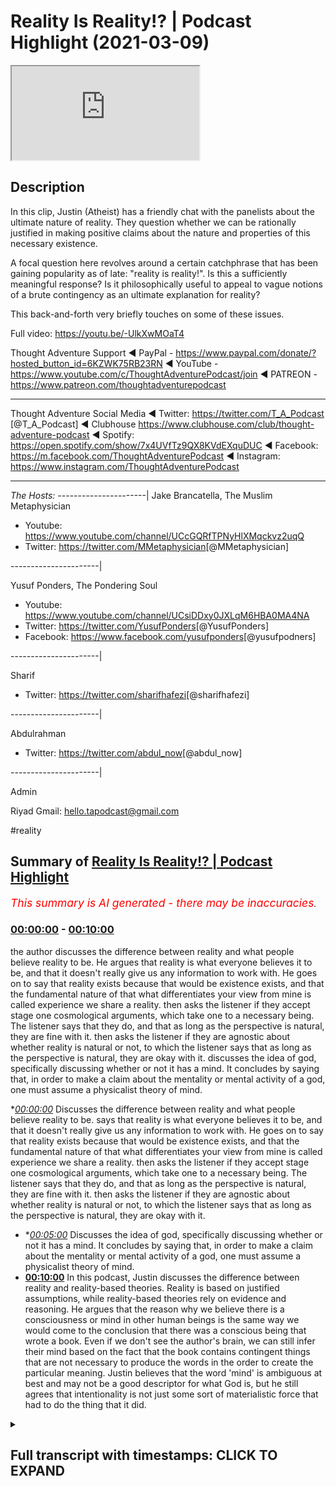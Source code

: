 # Reality Is Reality!? | Podcast Highlight (2021-03-09)

<iframe loading='lazy' src='https://www.youtube.com/embed/KRuUq0dCrmA'></iframe>

## Description

In this clip, Justin (Atheist) has a friendly chat with the panelists about the ultimate nature of reality. They question whether we can be rationally justified in making positive claims about the nature and properties of this necessary existence.

A focal question here revolves around a certain catchphrase that has been gaining popularity as of late: "reality is reality!". Is this a sufficiently meaningful response? Is it philosophically useful to appeal to vague notions of a brute contingency as an ultimate explanation for reality?

This back-and-forth very  briefly touches on some of these issues.

Full video: https://youtu.be/-UlkXwMOaT4 

Thought Adventure Support
◄ PayPal - https://www.paypal.com/donate/?hosted_button_id=6KZWK75RB23RN 
◄ YouTube - https://www.youtube.com/c/ThoughtAdventurePodcast/join
◄ PATREON - https://www.patreon.com/thoughtadventurepodcast
____________________________________________________________________

Thought Adventure Social Media
◄ Twitter: https://twitter.com/T_A_Podcast​​ [@T_A_Podcast]
◄ Clubhouse https://www.clubhouse.com/club/thought-adventure-podcast
◄ Spotify: https://open.spotify.com/show/7x4UVfTz9QX8KVdEXquDUC
◄ Facebook: https://m.facebook.com/ThoughtAdventurePodcast
◄ Instagram: https://www.instagram.com/ThoughtAdventurePodcast​

----------------------------------------------------------------

*The Hosts:*
----------------------|
Jake Brancatella, The Muslim Metaphysician

- Youtube: https://www.youtube.com/channel/UCcGQRfTPNyHlXMqckvz2uqQ
- Twitter:  https://twitter.com/MMetaphysician​​ [@MMetaphysician]

----------------------|

Yusuf Ponders, The Pondering Soul

- Youtube: https://www.youtube.com/channel/UCsiDDxy0JXLqM6HBA0MA4NA
- Twitter: https://twitter.com/YusufPonders​​ [@YusufPonders]
- Facebook: https://www.facebook.com/yusufponders​ [@yusufpodners]

----------------------|

Sharif

- Twitter: https://twitter.com/sharifhafezi​​ [@sharifhafezi]

----------------------|

Abdulrahman

- Twitter: https://twitter.com/abdul_now​ [@abdul_now]

----------------------|

Admin

Riyad 
Gmail: hello.tapodcast@gmail.com


#reality

## Summary of [Reality Is Reality!? | Podcast Highlight](https://www.youtube.com/watch?v=KRuUq0dCrmA)


*<span style="color:red; font-size:125%">This summary is AI generated - there may be inaccuracies</span>. [](/)*

### [00:00:00](https://www.youtube.com/watch?v=KRuUq0dCrmA&t=0) - [00:10:00](https://www.youtube.com/watch?v=KRuUq0dCrmA&t=600)

 the author discusses the difference between reality and what people believe reality to be. He argues that reality is what everyone believes it to be, and that it doesn't really give us any information to work with. He goes on to say that reality exists because that would be existence exists, and that the fundamental nature of that what differentiates your view from mine is called experience we share a reality. then asks the listener if they accept stage one cosmological arguments, which take one to a necessary being. The listener says that they do, and that as long as the perspective is natural, they are fine with it. then asks the listener if they are agnostic about whether reality is natural or not, to which the listener says that as long as the perspective is natural, they are okay with it.
 discusses the idea of god, specifically discussing whether or not it has a mind. It concludes by saying that, in order to make a claim about the mentality or mental activity of a god, one must assume a physicalist theory of mind.

**[00:00:00](https://www.youtube.com/watch?v=KRuUq0dCrmA&t=0)* Discusses the difference between reality and what people believe reality to be. says that reality is what everyone believes it to be, and that it doesn't really give us any information to work with. He goes on to say that reality exists because that would be existence exists, and that the fundamental nature of that what differentiates your view from mine is called experience we share a reality. then asks the listener if they accept stage one cosmological arguments, which take one to a necessary being. The listener says that they do, and that as long as the perspective is natural, they are fine with it. then asks the listener if they are agnostic about whether reality is natural or not, to which the listener says that as long as the perspective is natural, they are okay with it.
* **[00:05:00](https://www.youtube.com/watch?v=KRuUq0dCrmA&t=300)* Discusses the idea of god, specifically discussing whether or not it has a mind. It concludes by saying that, in order to make a claim about the mentality or mental activity of a god, one must assume a physicalist theory of mind.
* **[00:10:00](https://www.youtube.com/watch?v=KRuUq0dCrmA&t=600)** In this podcast, Justin discusses the difference between reality and reality-based theories. Reality is based on justified assumptions, while reality-based theories rely on evidence and reasoning. He argues that the reason why we believe there is a consciousness or mind in other human beings is the same way we would come to the conclusion that there was a conscious being that wrote a book. Even if we don't see the author's brain, we can still infer their mind based on the fact that the book contains contingent things that are not necessary to produce the words in the order to create the particular meaning. Justin believes that the word 'mind' is ambiguous at best and may not be a good descriptor for what God is, but he still agrees that intentionality is not just some sort of materialistic force that had to do the thing that it did.

<details><summary><h2>Full transcript with timestamps: CLICK TO EXPAND</h2></summary>

[0:00:10](https://youtu.be/KRuUq0dCrmA?t=10) i guess the point is justin the theist  
[0:00:12](https://youtu.be/KRuUq0dCrmA?t=12) believes in a reality  
[0:00:13](https://youtu.be/KRuUq0dCrmA?t=13) you believe in a reality too so the  
[0:00:15](https://youtu.be/KRuUq0dCrmA?t=15) label reality is quite meaningless i  
[0:00:17](https://youtu.be/KRuUq0dCrmA?t=17) mean  
[0:00:17](https://youtu.be/KRuUq0dCrmA?t=17) we're talking about what the nature of  
[0:00:18](https://youtu.be/KRuUq0dCrmA?t=18) reality is if you're saying reality is  
[0:00:21](https://youtu.be/KRuUq0dCrmA?t=21) what  
[0:00:21](https://youtu.be/KRuUq0dCrmA?t=21) while we agree well we can get very  
[0:00:24](https://youtu.be/KRuUq0dCrmA?t=24) conversation about what what makes god  
[0:00:28](https://youtu.be/KRuUq0dCrmA?t=28) like what what are the  
[0:00:29](https://youtu.be/KRuUq0dCrmA?t=29) compartmentalization like what are  
[0:00:31](https://youtu.be/KRuUq0dCrmA?t=31) what contains what god is  
[0:00:35](https://youtu.be/KRuUq0dCrmA?t=35) well it contains what your reality is  
[0:00:37](https://youtu.be/KRuUq0dCrmA?t=37) like we can't break this down anymore  
[0:00:39](https://youtu.be/KRuUq0dCrmA?t=39) we're already at the most fundamental  
[0:00:40](https://youtu.be/KRuUq0dCrmA?t=40) level  
[0:00:41](https://youtu.be/KRuUq0dCrmA?t=41) so it would be irrelevant for me to keep  
[0:00:43](https://youtu.be/KRuUq0dCrmA?t=43) asking you questions about what makes up  
[0:00:45](https://youtu.be/KRuUq0dCrmA?t=45) that or  
[0:00:45](https://youtu.be/KRuUq0dCrmA?t=45) what makes up that so that's what i'm  
[0:00:48](https://youtu.be/KRuUq0dCrmA?t=48) saying with reality there is no more  
[0:00:50](https://youtu.be/KRuUq0dCrmA?t=50) breaking it down that is it  
[0:00:52](https://youtu.be/KRuUq0dCrmA?t=52) are you are you like are you saying that  
[0:00:54](https://youtu.be/KRuUq0dCrmA?t=54) you're agnostic about what reality is it  
[0:00:56](https://youtu.be/KRuUq0dCrmA?t=56) could be god it could be otherwise in  
[0:00:58](https://youtu.be/KRuUq0dCrmA?t=58) that reality it could be totally wrong  
[0:01:00](https://youtu.be/KRuUq0dCrmA?t=60) you guys could be right no but it's not  
[0:01:02](https://youtu.be/KRuUq0dCrmA?t=62) that you're right or wrong you're it's  
[0:01:03](https://youtu.be/KRuUq0dCrmA?t=63) that you're not really making a positive  
[0:01:05](https://youtu.be/KRuUq0dCrmA?t=65) claim because the word reality  
[0:01:06](https://youtu.be/KRuUq0dCrmA?t=66) isn't really useful as and it doesn't  
[0:01:09](https://youtu.be/KRuUq0dCrmA?t=69) really give us any information to work  
[0:01:11](https://youtu.be/KRuUq0dCrmA?t=71) with  
[0:01:12](https://youtu.be/KRuUq0dCrmA?t=72) it's reality everybody believes reality  
[0:01:14](https://youtu.be/KRuUq0dCrmA?t=74) exists but what  
[0:01:16](https://youtu.be/KRuUq0dCrmA?t=76) what's the nature of the reality you're  
[0:01:17](https://youtu.be/KRuUq0dCrmA?t=77) talking about i don't even get the  
[0:01:19](https://youtu.be/KRuUq0dCrmA?t=79) question  
[0:01:20](https://youtu.be/KRuUq0dCrmA?t=80) reality exists because that would be  
[0:01:22](https://youtu.be/KRuUq0dCrmA?t=82) existence exists  
[0:01:23](https://youtu.be/KRuUq0dCrmA?t=83) okay fine so there is existence and we  
[0:01:25](https://youtu.be/KRuUq0dCrmA?t=85) agree but what we're talking about is  
[0:01:27](https://youtu.be/KRuUq0dCrmA?t=87) the fundamental nature of that what  
[0:01:29](https://youtu.be/KRuUq0dCrmA?t=89) differentiates your view  
[0:01:31](https://youtu.be/KRuUq0dCrmA?t=91) from mine that's called experience we  
[0:01:34](https://youtu.be/KRuUq0dCrmA?t=94) share a reality we have different  
[0:01:35](https://youtu.be/KRuUq0dCrmA?t=95) experiences  
[0:01:36](https://youtu.be/KRuUq0dCrmA?t=96) no he's asking what's the ontological  
[0:01:38](https://youtu.be/KRuUq0dCrmA?t=98) difference  
[0:01:39](https://youtu.be/KRuUq0dCrmA?t=99) yeah what you're describing so what  
[0:01:42](https://youtu.be/KRuUq0dCrmA?t=102) you're describing that's different  
[0:01:45](https://youtu.be/KRuUq0dCrmA?t=105) it seems like you're saying you're it  
[0:01:46](https://youtu.be/KRuUq0dCrmA?t=106) seems like you're giving an ultimate  
[0:01:48](https://youtu.be/KRuUq0dCrmA?t=108) ultimate account i know you're not being  
[0:01:50](https://youtu.be/KRuUq0dCrmA?t=110) detailed about it but you're saying just  
[0:01:52](https://youtu.be/KRuUq0dCrmA?t=112) the ultimate uh explanation for what  
[0:01:55](https://youtu.be/KRuUq0dCrmA?t=115) exists or for contingent  
[0:01:57](https://youtu.be/KRuUq0dCrmA?t=117) reality is reality and i think  
[0:02:00](https://youtu.be/KRuUq0dCrmA?t=120) being charitable uh to you and sure i  
[0:02:03](https://youtu.be/KRuUq0dCrmA?t=123) would interpret that as like you're  
[0:02:04](https://youtu.be/KRuUq0dCrmA?t=124) saying there is a fundamental layer of  
[0:02:07](https://youtu.be/KRuUq0dCrmA?t=127) reality that  
[0:02:08](https://youtu.be/KRuUq0dCrmA?t=128) accounts for reality uh  
[0:02:11](https://youtu.be/KRuUq0dCrmA?t=131) i think i mean that would be a better  
[0:02:12](https://youtu.be/KRuUq0dCrmA?t=132) interpretation reality is reality though  
[0:02:16](https://youtu.be/KRuUq0dCrmA?t=136) but that's the point that's that's  
[0:02:17](https://youtu.be/KRuUq0dCrmA?t=137) exactly why the word reality isn't very  
[0:02:19](https://youtu.be/KRuUq0dCrmA?t=139) useful here i don't know what you mean  
[0:02:20](https://youtu.be/KRuUq0dCrmA?t=140) by it  
[0:02:21](https://youtu.be/KRuUq0dCrmA?t=141) do you just mean like the the material  
[0:02:24](https://youtu.be/KRuUq0dCrmA?t=144) world  
[0:02:25](https://youtu.be/KRuUq0dCrmA?t=145) no the material world is what's  
[0:02:27](https://youtu.be/KRuUq0dCrmA?t=147) contained within reality  
[0:02:29](https://youtu.be/KRuUq0dCrmA?t=149) like for example if we were to talk  
[0:02:30](https://youtu.be/KRuUq0dCrmA?t=150) about the universe well every  
[0:02:32](https://youtu.be/KRuUq0dCrmA?t=152) most people believe and i disagree with  
[0:02:34](https://youtu.be/KRuUq0dCrmA?t=154) it that everything is the universe  
[0:02:36](https://youtu.be/KRuUq0dCrmA?t=156) that this table is part of the universe  
[0:02:39](https://youtu.be/KRuUq0dCrmA?t=159) i would disagree  
[0:02:40](https://youtu.be/KRuUq0dCrmA?t=160) this table that the phone's sitting on  
[0:02:43](https://youtu.be/KRuUq0dCrmA?t=163) is  
[0:02:44](https://youtu.be/KRuUq0dCrmA?t=164) a containment of the universe the  
[0:02:46](https://youtu.be/KRuUq0dCrmA?t=166) universe  
[0:02:47](https://youtu.be/KRuUq0dCrmA?t=167) if i was to walk into a room and go to a  
[0:02:49](https://youtu.be/KRuUq0dCrmA?t=169) bookshelf  
[0:02:50](https://youtu.be/KRuUq0dCrmA?t=170) and pick up a book i'm not going to say  
[0:02:52](https://youtu.be/KRuUq0dCrmA?t=172) that i'm going to read the room  
[0:02:53](https://youtu.be/KRuUq0dCrmA?t=173) i'm going to say i'm going to read the  
[0:02:54](https://youtu.be/KRuUq0dCrmA?t=174) book because the book was not part of  
[0:02:56](https://youtu.be/KRuUq0dCrmA?t=176) the room  
[0:02:57](https://youtu.be/KRuUq0dCrmA?t=177) the book and the table are both within  
[0:03:00](https://youtu.be/KRuUq0dCrmA?t=180) the universe or within the room  
[0:03:02](https://youtu.be/KRuUq0dCrmA?t=182) and the universe is within reality  
[0:03:06](https://youtu.be/KRuUq0dCrmA?t=186) yeah now now i know what the room is but  
[0:03:08](https://youtu.be/KRuUq0dCrmA?t=188) what's reality  
[0:03:11](https://youtu.be/KRuUq0dCrmA?t=191) existence so do but then that's because  
[0:03:14](https://youtu.be/KRuUq0dCrmA?t=194) reality is sort of synonymous with  
[0:03:16](https://youtu.be/KRuUq0dCrmA?t=196) existence so then this becomes a  
[0:03:18](https://youtu.be/KRuUq0dCrmA?t=198) tautology again i i just don't get it  
[0:03:20](https://youtu.be/KRuUq0dCrmA?t=200) yeah because you can't break it down  
[0:03:22](https://youtu.be/KRuUq0dCrmA?t=202) anymore and that's what i've said  
[0:03:23](https://youtu.be/KRuUq0dCrmA?t=203) multiple times and we're still here  
[0:03:24](https://youtu.be/KRuUq0dCrmA?t=204) trying to break it down  
[0:03:26](https://youtu.be/KRuUq0dCrmA?t=206) i don't know but the point is you  
[0:03:27](https://youtu.be/KRuUq0dCrmA?t=207) haven't given any kind of useful  
[0:03:29](https://youtu.be/KRuUq0dCrmA?t=209) information  
[0:03:30](https://youtu.be/KRuUq0dCrmA?t=210) to break down you're just you're just  
[0:03:32](https://youtu.be/KRuUq0dCrmA?t=212) saying is it space and time  
[0:03:34](https://youtu.be/KRuUq0dCrmA?t=214) do you mean no no no space space time  
[0:03:37](https://youtu.be/KRuUq0dCrmA?t=217) and matter  
[0:03:38](https://youtu.be/KRuUq0dCrmA?t=218) and experience derives from reality  
[0:03:40](https://youtu.be/KRuUq0dCrmA?t=220) which is the uncaused cause the very  
[0:03:42](https://youtu.be/KRuUq0dCrmA?t=222) fundamental  
[0:03:43](https://youtu.be/KRuUq0dCrmA?t=223) the fundamental thing the causal  
[0:03:45](https://youtu.be/KRuUq0dCrmA?t=225) principle is reality  
[0:03:46](https://youtu.be/KRuUq0dCrmA?t=226) okay perfect so you agree in a necessary  
[0:03:48](https://youtu.be/KRuUq0dCrmA?t=228) foundation of reality so  
[0:03:50](https://youtu.be/KRuUq0dCrmA?t=230) let's just cut to the chase you accept  
[0:03:53](https://youtu.be/KRuUq0dCrmA?t=233) stage one cosmological arguments there  
[0:03:55](https://youtu.be/KRuUq0dCrmA?t=235) is a necessary foundation of reality  
[0:03:58](https://youtu.be/KRuUq0dCrmA?t=238) now can we ask any questions about that  
[0:04:01](https://youtu.be/KRuUq0dCrmA?t=241) nature or are you are you are you saying  
[0:04:03](https://youtu.be/KRuUq0dCrmA?t=243) there is a  
[0:04:04](https://youtu.be/KRuUq0dCrmA?t=244) fundamental nature of reality but i  
[0:04:06](https://youtu.be/KRuUq0dCrmA?t=246) can't say anything about it i just don't  
[0:04:08](https://youtu.be/KRuUq0dCrmA?t=248) know what it is  
[0:04:08](https://youtu.be/KRuUq0dCrmA?t=248) well i i i'm not you said before okay so  
[0:04:11](https://youtu.be/KRuUq0dCrmA?t=251) we've already accepted the  
[0:04:13](https://youtu.be/KRuUq0dCrmA?t=253) the kalam is that what you said stage  
[0:04:16](https://youtu.be/KRuUq0dCrmA?t=256) one which is basically takes you  
[0:04:18](https://youtu.be/KRuUq0dCrmA?t=258) to a necessary being basically necessary  
[0:04:20](https://youtu.be/KRuUq0dCrmA?t=260) existence doesn't have to be god  
[0:04:22](https://youtu.be/KRuUq0dCrmA?t=262) stage two stage two of these arguments  
[0:04:25](https://youtu.be/KRuUq0dCrmA?t=265) is when we ask  
[0:04:26](https://youtu.be/KRuUq0dCrmA?t=266) further questions and try to identify  
[0:04:28](https://youtu.be/KRuUq0dCrmA?t=268) whether it's god or not but  
[0:04:30](https://youtu.be/KRuUq0dCrmA?t=270) so you accept stage one cosmological  
[0:04:31](https://youtu.be/KRuUq0dCrmA?t=271) arguments and  
[0:04:33](https://youtu.be/KRuUq0dCrmA?t=273) you're saying there is a fundamental  
[0:04:34](https://youtu.be/KRuUq0dCrmA?t=274) nature now i think the next question  
[0:04:35](https://youtu.be/KRuUq0dCrmA?t=275) would be can we say  
[0:04:37](https://youtu.be/KRuUq0dCrmA?t=277) anything about that fundamental nature  
[0:04:38](https://youtu.be/KRuUq0dCrmA?t=278) of reality is it natural  
[0:04:41](https://youtu.be/KRuUq0dCrmA?t=281) you don't think so you're so are you are  
[0:04:43](https://youtu.be/KRuUq0dCrmA?t=283) you are you agnostic about it in the  
[0:04:45](https://youtu.be/KRuUq0dCrmA?t=285) sense that it could  
[0:04:46](https://youtu.be/KRuUq0dCrmA?t=286) literally be god or something natural or  
[0:04:49](https://youtu.be/KRuUq0dCrmA?t=289) just literally anything um yes  
[0:04:52](https://youtu.be/KRuUq0dCrmA?t=292) as long as as long as the perspective  
[0:05:02](https://youtu.be/KRuUq0dCrmA?t=302) certain things about it yeah because  
[0:05:04](https://youtu.be/KRuUq0dCrmA?t=304) because sharif is asking him whether it  
[0:05:06](https://youtu.be/KRuUq0dCrmA?t=306) could be a trinity and he said no so i  
[0:05:08](https://youtu.be/KRuUq0dCrmA?t=308) guess you can say certain things about  
[0:05:09](https://youtu.be/KRuUq0dCrmA?t=309) it  
[0:05:10](https://youtu.be/KRuUq0dCrmA?t=310) i mean even in the negative sense in the  
[0:05:12](https://youtu.be/KRuUq0dCrmA?t=312) negative yeah in a positive sense you  
[0:05:14](https://youtu.be/KRuUq0dCrmA?t=314) could say that yeah in the negative  
[0:05:16](https://youtu.be/KRuUq0dCrmA?t=316) sense you could say it couldn't be this  
[0:05:17](https://youtu.be/KRuUq0dCrmA?t=317) because of this reason you can rule  
[0:05:19](https://youtu.be/KRuUq0dCrmA?t=319) things out polytheism yeah you can rule  
[0:05:21](https://youtu.be/KRuUq0dCrmA?t=321) any polytheistic  
[0:05:23](https://youtu.be/KRuUq0dCrmA?t=323) or tri-theistic or trinitarian view  
[0:05:26](https://youtu.be/KRuUq0dCrmA?t=326) of a god you can rule those out right  
[0:05:28](https://youtu.be/KRuUq0dCrmA?t=328) out of the way  
[0:05:32](https://youtu.be/KRuUq0dCrmA?t=332) well let me give you a positive claim  
[0:05:33](https://youtu.be/KRuUq0dCrmA?t=333) that you would agree with  
[0:05:35](https://youtu.be/KRuUq0dCrmA?t=335) it is  
[0:05:38](https://youtu.be/KRuUq0dCrmA?t=338) it has causal power that's a positive  
[0:05:40](https://youtu.be/KRuUq0dCrmA?t=340) claim would you agree that it has causal  
[0:05:42](https://youtu.be/KRuUq0dCrmA?t=342) power  
[0:05:42](https://youtu.be/KRuUq0dCrmA?t=342) it has causal power the ability  
[0:05:46](https://youtu.be/KRuUq0dCrmA?t=346) or at least not power to sustain the  
[0:05:48](https://youtu.be/KRuUq0dCrmA?t=348) world because it is the foundation  
[0:05:50](https://youtu.be/KRuUq0dCrmA?t=350) yes yes yes yes that is we can say some  
[0:05:53](https://youtu.be/KRuUq0dCrmA?t=353) things right so it  
[0:05:54](https://youtu.be/KRuUq0dCrmA?t=354) has causal power it has it's source of  
[0:05:57](https://youtu.be/KRuUq0dCrmA?t=357) power  
[0:05:59](https://youtu.be/KRuUq0dCrmA?t=359) right so we can make some positive  
[0:06:01](https://youtu.be/KRuUq0dCrmA?t=361) claims about it now i think  
[0:06:03](https://youtu.be/KRuUq0dCrmA?t=363) the fundamental question here will be  
[0:06:06](https://youtu.be/KRuUq0dCrmA?t=366) how far can we go not far enough to say  
[0:06:10](https://youtu.be/KRuUq0dCrmA?t=370) that there's a  
[0:06:11](https://youtu.be/KRuUq0dCrmA?t=371) mind that exists outside of a physical  
[0:06:13](https://youtu.be/KRuUq0dCrmA?t=373) brain how far  
[0:06:15](https://youtu.be/KRuUq0dCrmA?t=375) how far do you need to go to say that  
[0:06:17](https://youtu.be/KRuUq0dCrmA?t=377) there are other minds i know you don't  
[0:06:19](https://youtu.be/KRuUq0dCrmA?t=379) like this question but  
[0:06:20](https://youtu.be/KRuUq0dCrmA?t=380) because um there are other minds i  
[0:06:22](https://youtu.be/KRuUq0dCrmA?t=382) thought we were talking about god  
[0:06:24](https://youtu.be/KRuUq0dCrmA?t=384) no because the question is related  
[0:06:26](https://youtu.be/KRuUq0dCrmA?t=386) you're saying you can't make a claim  
[0:06:28](https://youtu.be/KRuUq0dCrmA?t=388) about it that it has  
[0:06:29](https://youtu.be/KRuUq0dCrmA?t=389) a mind because for some reason we  
[0:06:32](https://youtu.be/KRuUq0dCrmA?t=392) couldn't possibly investigate that  
[0:06:34](https://youtu.be/KRuUq0dCrmA?t=394) but by that same logic you couldn't  
[0:06:36](https://youtu.be/KRuUq0dCrmA?t=396) investigate whether i had a mind  
[0:06:38](https://youtu.be/KRuUq0dCrmA?t=398) but yeah but now we're shifting the goal  
[0:06:39](https://youtu.be/KRuUq0dCrmA?t=399) post now i'm talking about something  
[0:06:41](https://youtu.be/KRuUq0dCrmA?t=401) else  
[0:06:41](https://youtu.be/KRuUq0dCrmA?t=401) no i'm just i'm just it's the stage so  
[0:06:44](https://youtu.be/KRuUq0dCrmA?t=404) if you you can  
[0:06:45](https://youtu.be/KRuUq0dCrmA?t=405) for example if it's possible to  
[0:06:47](https://youtu.be/KRuUq0dCrmA?t=407) acknowledge the existence of other minds  
[0:06:49](https://youtu.be/KRuUq0dCrmA?t=409) i i'm a mind then yeah that's the  
[0:06:52](https://youtu.be/KRuUq0dCrmA?t=412) necessary step in order to be able to  
[0:06:54](https://youtu.be/KRuUq0dCrmA?t=414) even say  
[0:06:55](https://youtu.be/KRuUq0dCrmA?t=415) that there's this ultimate mind do you  
[0:06:57](https://youtu.be/KRuUq0dCrmA?t=417) do you have a  
[0:06:58](https://youtu.be/KRuUq0dCrmA?t=418) guess what i'm asking justin just just  
[0:06:59](https://youtu.be/KRuUq0dCrmA?t=419) to clarify just to clarify what i'm  
[0:07:01](https://youtu.be/KRuUq0dCrmA?t=421) asking basically is  
[0:07:02](https://youtu.be/KRuUq0dCrmA?t=422) what is it about this fundamental layer  
[0:07:05](https://youtu.be/KRuUq0dCrmA?t=425) of reality  
[0:07:07](https://youtu.be/KRuUq0dCrmA?t=427) that uh is so different about  
[0:07:10](https://youtu.be/KRuUq0dCrmA?t=430) uh that is so different in the sense  
[0:07:13](https://youtu.be/KRuUq0dCrmA?t=433) that we couldn't possibly  
[0:07:15](https://youtu.be/KRuUq0dCrmA?t=435) attribute a mind to it while you could  
[0:07:17](https://youtu.be/KRuUq0dCrmA?t=437) attribute a mind to me it's the brain  
[0:07:19](https://youtu.be/KRuUq0dCrmA?t=439) yes you have a physical brain we have  
[0:07:22](https://youtu.be/KRuUq0dCrmA?t=442) never ever demonstrated a mind existing  
[0:07:24](https://youtu.be/KRuUq0dCrmA?t=444) outside of a physical brain  
[0:07:26](https://youtu.be/KRuUq0dCrmA?t=446) of some sort justice  
[0:07:29](https://youtu.be/KRuUq0dCrmA?t=449) justin did you come to the conclusion  
[0:07:30](https://youtu.be/KRuUq0dCrmA?t=450) that abdulrahman is a physical brain and  
[0:07:32](https://youtu.be/KRuUq0dCrmA?t=452) therefore a mind because you saw his  
[0:07:33](https://youtu.be/KRuUq0dCrmA?t=453) brain  
[0:07:34](https://youtu.be/KRuUq0dCrmA?t=454) i'm agnostic on that  
[0:07:37](https://youtu.be/KRuUq0dCrmA?t=457) but you have to assume a physicalist  
[0:07:40](https://youtu.be/KRuUq0dCrmA?t=460) theory of mind in order  
[0:07:41](https://youtu.be/KRuUq0dCrmA?t=461) to actually definitively make the claim  
[0:07:43](https://youtu.be/KRuUq0dCrmA?t=463) that something with the mind has to have  
[0:07:45](https://youtu.be/KRuUq0dCrmA?t=465) a brain i mean no but i'm not  
[0:07:48](https://youtu.be/KRuUq0dCrmA?t=468) so so i'm not making a positive claim in  
[0:07:51](https://youtu.be/KRuUq0dCrmA?t=471) the sense that that is true i'm saying  
[0:07:52](https://youtu.be/KRuUq0dCrmA?t=472) that using induction  
[0:07:54](https://youtu.be/KRuUq0dCrmA?t=474) all that we've ever been able to do is  
[0:07:56](https://youtu.be/KRuUq0dCrmA?t=476) see that  
[0:07:57](https://youtu.be/KRuUq0dCrmA?t=477) minds exist within physical brains at  
[0:07:59](https://youtu.be/KRuUq0dCrmA?t=479) the intelligence level that we're  
[0:08:00](https://youtu.be/KRuUq0dCrmA?t=480) speaking of right now  
[0:08:01](https://youtu.be/KRuUq0dCrmA?t=481) we could say plants you know there's  
[0:08:03](https://youtu.be/KRuUq0dCrmA?t=483) certain trees that stop growing acorns  
[0:08:05](https://youtu.be/KRuUq0dCrmA?t=485) when they have an infestation of  
[0:08:06](https://youtu.be/KRuUq0dCrmA?t=486) squirrels to get the squirrels to go  
[0:08:08](https://youtu.be/KRuUq0dCrmA?t=488) away  
[0:08:08](https://youtu.be/KRuUq0dCrmA?t=488) they move to other trees and then they  
[0:08:10](https://youtu.be/KRuUq0dCrmA?t=490) start growing stuff again they don't  
[0:08:11](https://youtu.be/KRuUq0dCrmA?t=491) have a physical  
[0:08:12](https://youtu.be/KRuUq0dCrmA?t=492) brain but when we're talking about an  
[0:08:14](https://youtu.be/KRuUq0dCrmA?t=494) intelligence of some sort like  
[0:08:16](https://youtu.be/KRuUq0dCrmA?t=496) like we have or something that would be  
[0:08:17](https://youtu.be/KRuUq0dCrmA?t=497) more intelligent than us  
[0:08:19](https://youtu.be/KRuUq0dCrmA?t=499) as an i.e a god i've never seen a brain  
[0:08:23](https://youtu.be/KRuUq0dCrmA?t=503) out or a mind outside of a physical  
[0:08:25](https://youtu.be/KRuUq0dCrmA?t=505) brain no i'm  
[0:08:26](https://youtu.be/KRuUq0dCrmA?t=506) see i'm not trying to argue like about  
[0:08:28](https://youtu.be/KRuUq0dCrmA?t=508) like the philosophy of mind with you and  
[0:08:30](https://youtu.be/KRuUq0dCrmA?t=510) how we come to these conclusions i'm  
[0:08:31](https://youtu.be/KRuUq0dCrmA?t=511) trying to say in order to  
[0:08:32](https://youtu.be/KRuUq0dCrmA?t=512) to to say what you're saying you have to  
[0:08:35](https://youtu.be/KRuUq0dCrmA?t=515) assume  
[0:08:36](https://youtu.be/KRuUq0dCrmA?t=516) i okay not assume in the sense that you  
[0:08:38](https://youtu.be/KRuUq0dCrmA?t=518) don't have reasons for it but you have  
[0:08:39](https://youtu.be/KRuUq0dCrmA?t=519) to  
[0:08:40](https://youtu.be/KRuUq0dCrmA?t=520) bring to the table a physicalist  
[0:08:42](https://youtu.be/KRuUq0dCrmA?t=522) reductionist theory of mind  
[0:08:44](https://youtu.be/KRuUq0dCrmA?t=524) that you know says that only things with  
[0:08:48](https://youtu.be/KRuUq0dCrmA?t=528) brains can have  
[0:08:49](https://youtu.be/KRuUq0dCrmA?t=529) minds right that's your line of  
[0:08:51](https://youtu.be/KRuUq0dCrmA?t=531) reasoning  
[0:08:52](https://youtu.be/KRuUq0dCrmA?t=532) which is the reason you're saying we  
[0:08:54](https://youtu.be/KRuUq0dCrmA?t=534) can't say anything  
[0:08:55](https://youtu.be/KRuUq0dCrmA?t=535) with regard to the mentality or the  
[0:08:58](https://youtu.be/KRuUq0dCrmA?t=538) mental activity of  
[0:09:00](https://youtu.be/KRuUq0dCrmA?t=540) the fundamental nature of reality but if  
[0:09:02](https://youtu.be/KRuUq0dCrmA?t=542) i have a different  
[0:09:03](https://youtu.be/KRuUq0dCrmA?t=543) understanding or if i come from with  
[0:09:05](https://youtu.be/KRuUq0dCrmA?t=545) from from a different  
[0:09:07](https://youtu.be/KRuUq0dCrmA?t=547) philosophy of mind then  
[0:09:10](https://youtu.be/KRuUq0dCrmA?t=550) maybe i could say something else maybe  
[0:09:12](https://youtu.be/KRuUq0dCrmA?t=552) based on the criteria that i put  
[0:09:14](https://youtu.be/KRuUq0dCrmA?t=554) for what counts for something that has  
[0:09:16](https://youtu.be/KRuUq0dCrmA?t=556) mental activity  
[0:09:17](https://youtu.be/KRuUq0dCrmA?t=557) is very different from your physicalist  
[0:09:19](https://youtu.be/KRuUq0dCrmA?t=559) account and on that basis i can make a  
[0:09:21](https://youtu.be/KRuUq0dCrmA?t=561) claim  
[0:09:22](https://youtu.be/KRuUq0dCrmA?t=562) about the fundamental age of reality  
[0:09:24](https://youtu.be/KRuUq0dCrmA?t=564) maybe sure but how much more baggage  
[0:09:26](https://youtu.be/KRuUq0dCrmA?t=566) does your view  
[0:09:27](https://youtu.be/KRuUq0dCrmA?t=567) come compared to mine um but with that  
[0:09:31](https://youtu.be/KRuUq0dCrmA?t=571) that's both bag and we both have baggage  
[0:09:32](https://youtu.be/KRuUq0dCrmA?t=572) you're coming with the physical  
[0:09:34](https://youtu.be/KRuUq0dCrmA?t=574) understanding  
[0:09:34](https://youtu.be/KRuUq0dCrmA?t=574) i'm coming with my question my question  
[0:09:36](https://youtu.be/KRuUq0dCrmA?t=576) wasn't does does our  
[0:09:38](https://youtu.be/KRuUq0dCrmA?t=578) claims have baggage i said how much more  
[0:09:40](https://youtu.be/KRuUq0dCrmA?t=580) baggage does yours come  
[0:09:42](https://youtu.be/KRuUq0dCrmA?t=582) so how are you defining baggage here how  
[0:09:44](https://youtu.be/KRuUq0dCrmA?t=584) are using baggage  
[0:09:45](https://youtu.be/KRuUq0dCrmA?t=585) extra extra presuppositions or extra  
[0:09:47](https://youtu.be/KRuUq0dCrmA?t=587) things that we need to investigate  
[0:09:49](https://youtu.be/KRuUq0dCrmA?t=589) oh yeah i wouldn't want any of those i  
[0:09:50](https://youtu.be/KRuUq0dCrmA?t=590) mean in the sense that i wouldn't want  
[0:09:52](https://youtu.be/KRuUq0dCrmA?t=592) any assumptions that couldn't possibly  
[0:09:54](https://youtu.be/KRuUq0dCrmA?t=594) be justified what i'm saying is  
[0:09:56](https://youtu.be/KRuUq0dCrmA?t=596) whatever claims i'm gonna make need to  
[0:09:57](https://youtu.be/KRuUq0dCrmA?t=597) be justifiable claims so i agree that we  
[0:09:59](https://youtu.be/KRuUq0dCrmA?t=599) shouldn't  
[0:10:00](https://youtu.be/KRuUq0dCrmA?t=600) come with baggage in the sense that we  
[0:10:02](https://youtu.be/KRuUq0dCrmA?t=602) bring forward  
[0:10:03](https://youtu.be/KRuUq0dCrmA?t=603) unjustified assumptions what i'm saying  
[0:10:05](https://youtu.be/KRuUq0dCrmA?t=605) is if i bring  
[0:10:07](https://youtu.be/KRuUq0dCrmA?t=607) if i have a justified philosophy of mind  
[0:10:10](https://youtu.be/KRuUq0dCrmA?t=610) that or theory of mind that allows for  
[0:10:13](https://youtu.be/KRuUq0dCrmA?t=613) me to  
[0:10:14](https://youtu.be/KRuUq0dCrmA?t=614) invest to attribute uh a  
[0:10:18](https://youtu.be/KRuUq0dCrmA?t=618) mental activity to something that you  
[0:10:20](https://youtu.be/KRuUq0dCrmA?t=620) couldn't possibly  
[0:10:22](https://youtu.be/KRuUq0dCrmA?t=622) uh uh say the same for  
[0:10:25](https://youtu.be/KRuUq0dCrmA?t=625) because of your physicalist  
[0:10:26](https://youtu.be/KRuUq0dCrmA?t=626) presupposition then then what i'm saying  
[0:10:28](https://youtu.be/KRuUq0dCrmA?t=628) is  
[0:10:29](https://youtu.be/KRuUq0dCrmA?t=629) right now we're coming from different  
[0:10:30](https://youtu.be/KRuUq0dCrmA?t=630) perspectives and i can say more things  
[0:10:33](https://youtu.be/KRuUq0dCrmA?t=633) about uh about the fundamental nature of  
[0:10:35](https://youtu.be/KRuUq0dCrmA?t=635) reality so what all hinges  
[0:10:37](https://youtu.be/KRuUq0dCrmA?t=637) on this debate about consciousness and  
[0:10:39](https://youtu.be/KRuUq0dCrmA?t=639) philosophy of mind  
[0:10:41](https://youtu.be/KRuUq0dCrmA?t=641) justin i think the issue that you're  
[0:10:43](https://youtu.be/KRuUq0dCrmA?t=643) doing is you're trying to say that  
[0:10:44](https://youtu.be/KRuUq0dCrmA?t=644) the reason why i know mind exists is  
[0:10:46](https://youtu.be/KRuUq0dCrmA?t=646) because i see a physical person  
[0:10:49](https://youtu.be/KRuUq0dCrmA?t=649) and what we're saying is something  
[0:10:50](https://youtu.be/KRuUq0dCrmA?t=650) slightly different we're saying the  
[0:10:51](https://youtu.be/KRuUq0dCrmA?t=651) reason why we believe there's a  
[0:10:52](https://youtu.be/KRuUq0dCrmA?t=652) conscious being  
[0:10:54](https://youtu.be/KRuUq0dCrmA?t=654) that's an essay foundation is the same  
[0:10:57](https://youtu.be/KRuUq0dCrmA?t=657) way we would come to the conclusion that  
[0:10:58](https://youtu.be/KRuUq0dCrmA?t=658) there was a conscious being that wrote a  
[0:11:00](https://youtu.be/KRuUq0dCrmA?t=660) book  
[0:11:01](https://youtu.be/KRuUq0dCrmA?t=661) even if though i didn't physically see  
[0:11:02](https://youtu.be/KRuUq0dCrmA?t=662) the person writing the book  
[0:11:04](https://youtu.be/KRuUq0dCrmA?t=664) because what i'm sensing is the fact  
[0:11:06](https://youtu.be/KRuUq0dCrmA?t=666) that these this book  
[0:11:08](https://youtu.be/KRuUq0dCrmA?t=668) contains contingent things that are not  
[0:11:10](https://youtu.be/KRuUq0dCrmA?t=670) necessary to  
[0:11:11](https://youtu.be/KRuUq0dCrmA?t=671) produce the words in the order to create  
[0:11:15](https://youtu.be/KRuUq0dCrmA?t=675) the particular meaning  
[0:11:16](https://youtu.be/KRuUq0dCrmA?t=676) yeah so the words could have been  
[0:11:18](https://youtu.be/KRuUq0dCrmA?t=678) arranged in a  
[0:11:19](https://youtu.be/KRuUq0dCrmA?t=679) potentially infinite number of ways but  
[0:11:22](https://youtu.be/KRuUq0dCrmA?t=682) because it's arranged in this particular  
[0:11:24](https://youtu.be/KRuUq0dCrmA?t=684) way  
[0:11:24](https://youtu.be/KRuUq0dCrmA?t=684) it required somebody to determine it and  
[0:11:27](https://youtu.be/KRuUq0dCrmA?t=687) somebody to  
[0:11:28](https://youtu.be/KRuUq0dCrmA?t=688) have intentionality so in the same way  
[0:11:30](https://youtu.be/KRuUq0dCrmA?t=690) this is what we're saying about the  
[0:11:31](https://youtu.be/KRuUq0dCrmA?t=691) universe  
[0:11:32](https://youtu.be/KRuUq0dCrmA?t=692) we're saying that the universe is a  
[0:11:34](https://youtu.be/KRuUq0dCrmA?t=694) contingent reality which means that it  
[0:11:35](https://youtu.be/KRuUq0dCrmA?t=695) could have been another way  
[0:11:37](https://youtu.be/KRuUq0dCrmA?t=697) it could have been an infinite potential  
[0:11:39](https://youtu.be/KRuUq0dCrmA?t=699) infinite other ways  
[0:11:40](https://youtu.be/KRuUq0dCrmA?t=700) yeah within potentially infinite number  
[0:11:42](https://youtu.be/KRuUq0dCrmA?t=702) of different laws  
[0:11:44](https://youtu.be/KRuUq0dCrmA?t=704) the fact that it has this one out of a  
[0:11:46](https://youtu.be/KRuUq0dCrmA?t=706) number of possibilities  
[0:11:48](https://youtu.be/KRuUq0dCrmA?t=708) means something must have selected it  
[0:11:50](https://youtu.be/KRuUq0dCrmA?t=710) yeah and therefore we're using the same  
[0:11:52](https://youtu.be/KRuUq0dCrmA?t=712) process  
[0:11:54](https://youtu.be/KRuUq0dCrmA?t=714) regards to um uh you know coming to the  
[0:11:57](https://youtu.be/KRuUq0dCrmA?t=717) conclusion that  
[0:11:58](https://youtu.be/KRuUq0dCrmA?t=718) you know consciousness or minds exist in  
[0:12:00](https://youtu.be/KRuUq0dCrmA?t=720) other human beings  
[0:12:01](https://youtu.be/KRuUq0dCrmA?t=721) you know i don't need to like i said if  
[0:12:03](https://youtu.be/KRuUq0dCrmA?t=723) i've got something written on a piece of  
[0:12:04](https://youtu.be/KRuUq0dCrmA?t=724) paper i don't need to turn around and  
[0:12:06](https://youtu.be/KRuUq0dCrmA?t=726) say well i've got to physically see the  
[0:12:07](https://youtu.be/KRuUq0dCrmA?t=727) guy's brain  
[0:12:08](https://youtu.be/KRuUq0dCrmA?t=728) to know that the mind produced that  
[0:12:11](https://youtu.be/KRuUq0dCrmA?t=731) that's not how we  
[0:12:12](https://youtu.be/KRuUq0dCrmA?t=732) come to the conclusion in the same way  
[0:12:14](https://youtu.be/KRuUq0dCrmA?t=734) you know i don't need to  
[0:12:15](https://youtu.be/KRuUq0dCrmA?t=735) physically see you to know that you are  
[0:12:18](https://youtu.be/KRuUq0dCrmA?t=738) in existence that has a mind because i  
[0:12:21](https://youtu.be/KRuUq0dCrmA?t=741) see  
[0:12:21](https://youtu.be/KRuUq0dCrmA?t=741) pixels of you and i know it's not  
[0:12:24](https://youtu.be/KRuUq0dCrmA?t=744) necessary for these pixels to exist  
[0:12:26](https://youtu.be/KRuUq0dCrmA?t=746) and to construct the language so i come  
[0:12:28](https://youtu.be/KRuUq0dCrmA?t=748) to the rational conclusion  
[0:12:30](https://youtu.be/KRuUq0dCrmA?t=750) through uh for rational entailment that  
[0:12:33](https://youtu.be/KRuUq0dCrmA?t=753) you exist and you have a mind  
[0:12:35](https://youtu.be/KRuUq0dCrmA?t=755) so yourself really quickly i think we're  
[0:12:36](https://youtu.be/KRuUq0dCrmA?t=756) gonna have to move on just because i  
[0:12:37](https://youtu.be/KRuUq0dCrmA?t=757) think we've got somebody else on  
[0:12:39](https://youtu.be/KRuUq0dCrmA?t=759) sure and you don't mind i'll let you  
[0:12:42](https://youtu.be/KRuUq0dCrmA?t=762) just  
[0:12:43](https://youtu.be/KRuUq0dCrmA?t=763) add to this um the comment below so i'm  
[0:12:45](https://youtu.be/KRuUq0dCrmA?t=765) going to read it and then just kind of  
[0:12:47](https://youtu.be/KRuUq0dCrmA?t=767) add a little bit to it so by the way the  
[0:12:48](https://youtu.be/KRuUq0dCrmA?t=768) word mind is ambiguous at best  
[0:12:50](https://youtu.be/KRuUq0dCrmA?t=770) it is wrong islamic islamically uh to  
[0:12:53](https://youtu.be/KRuUq0dCrmA?t=773) attribute that  
[0:12:54](https://youtu.be/KRuUq0dCrmA?t=774) to allah subhanahu wa allah does not  
[0:12:56](https://youtu.be/KRuUq0dCrmA?t=776) need  
[0:12:57](https://youtu.be/KRuUq0dCrmA?t=777) to mind things i think or calculate  
[0:12:59](https://youtu.be/KRuUq0dCrmA?t=779) things he already knows everything so  
[0:13:01](https://youtu.be/KRuUq0dCrmA?t=781) when you're thinking of a human mind  
[0:13:03](https://youtu.be/KRuUq0dCrmA?t=783) there's probably a really really good  
[0:13:05](https://youtu.be/KRuUq0dCrmA?t=785) point to kind of acknowledge this  
[0:13:07](https://youtu.be/KRuUq0dCrmA?t=787) the the whole function of a human mind  
[0:13:09](https://youtu.be/KRuUq0dCrmA?t=789) is this processing of  
[0:13:10](https://youtu.be/KRuUq0dCrmA?t=790) thinking through problems and trying to  
[0:13:13](https://youtu.be/KRuUq0dCrmA?t=793) come to under  
[0:13:14](https://youtu.be/KRuUq0dCrmA?t=794) understand things um when we're talking  
[0:13:16](https://youtu.be/KRuUq0dCrmA?t=796) about allah  
[0:13:17](https://youtu.be/KRuUq0dCrmA?t=797) and we're talking about something that  
[0:13:19](https://youtu.be/KRuUq0dCrmA?t=799) is all knowing so there's no  
[0:13:21](https://youtu.be/KRuUq0dCrmA?t=801) um thinking process in the way that we  
[0:13:23](https://youtu.be/KRuUq0dCrmA?t=803) have one  
[0:13:24](https://youtu.be/KRuUq0dCrmA?t=804) um which is awesome yeah yeah yeah  
[0:13:28](https://youtu.be/KRuUq0dCrmA?t=808) and so with this um whether or not the  
[0:13:31](https://youtu.be/KRuUq0dCrmA?t=811) word  
[0:13:32](https://youtu.be/KRuUq0dCrmA?t=812) mind is a is a good descriptor  
[0:13:35](https://youtu.be/KRuUq0dCrmA?t=815) um for what god is um is is is  
[0:13:38](https://youtu.be/KRuUq0dCrmA?t=818) questionable  
[0:13:39](https://youtu.be/KRuUq0dCrmA?t=819) um but yes all i was saying is  
[0:13:42](https://youtu.be/KRuUq0dCrmA?t=822) intentionality that it's not just some  
[0:13:43](https://youtu.be/KRuUq0dCrmA?t=823) sort of materialistic force  
[0:13:45](https://youtu.be/KRuUq0dCrmA?t=825) that had to do the thing that it did  
[0:13:48](https://youtu.be/KRuUq0dCrmA?t=828) yeah because even then that would  
[0:13:49](https://youtu.be/KRuUq0dCrmA?t=829) require an explanation because why did  
[0:13:51](https://youtu.be/KRuUq0dCrmA?t=831) you have to do this as opposed to that  
[0:13:53](https://youtu.be/KRuUq0dCrmA?t=833) so then you rolling into a condition  
[0:13:56](https://youtu.be/KRuUq0dCrmA?t=836) because then you're falling into a  
[0:13:57](https://youtu.be/KRuUq0dCrmA?t=837) contingent being then isn't it  
[0:13:59](https://youtu.be/KRuUq0dCrmA?t=839) you'd have to have some sort of  
[0:14:01](https://youtu.be/KRuUq0dCrmA?t=841) intentionality regardless of that justin  
[0:14:04](https://youtu.be/KRuUq0dCrmA?t=844) i appreciate you coming on really really  
[0:14:06](https://youtu.be/KRuUq0dCrmA?t=846) do yeah um  
[0:14:07](https://youtu.be/KRuUq0dCrmA?t=847) the only thing is because you've agreed  
[0:14:10](https://youtu.be/KRuUq0dCrmA?t=850) that  
[0:14:10](https://youtu.be/KRuUq0dCrmA?t=850) miracles is not irrational or illogical  
[0:14:13](https://youtu.be/KRuUq0dCrmA?t=853) to believe  
[0:14:13](https://youtu.be/KRuUq0dCrmA?t=853) i hear you and we've slightly gone off  
[0:14:24](https://youtu.be/KRuUq0dCrmA?t=864) topic  
</details>